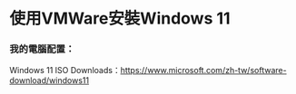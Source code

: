# 使用VMWare安裝Windows 11

### 我的電腦配置：


Windows 11 ISO Downloads：https://www.microsoft.com/zh-tw/software-download/windows11

